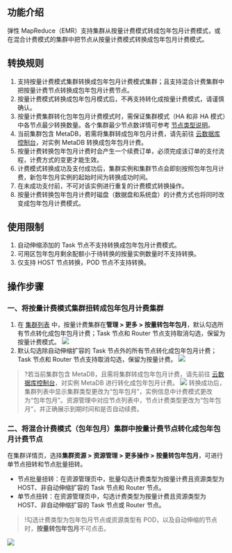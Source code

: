 ## 功能介绍
弹性 MapReduce（EMR）支持集群从按量计费模式转成包年包月计费模式，或在混合计费模式的集群中把节点从按量计费模式转换成包年包月计费模式。

## 转换规则
1. 支持按量计费模式集群转换成包年包月计费模式集群；且支持混合计费集群中把按量计费节点转换成包年包月计费节点。
2. 按量计费模式转换成包年包月模式后，不再支持转化成按量计费模式，请谨慎确认。
3. 按量计费集群转化包年包月计费模式时，需保证集群模式（HA 和非 HA 模式）中各节点最少转换数量。各个集群最少节点数详情可参考 [节点类型说明](https://cloud.tencent.com/document/product/589/14624)。
4. 当前集群包含 MetaDB，若需将集群转成包年包月计费，请先前往 [云数据库控制台](https://console.cloud.tencent.com/cdb)，对实例 MetaDB 转换成包年包月计费。
5. 按量计费转换包年包月计费时会产生一个续费订单，必须完成该订单的支付流程，计费方式的变更才能生效。
6. 计费模式转换成功及支付成功后，集群实例和集群节点会即刻按照包年包月计费，新包年包月实例的起始时间为转换成功时间。
7. 在未成功支付前，不可对该实例进行重复的计费模式转换操作。
8. 按量计费转换包年包月计费时磁盘（数据盘和系统盘）的计费方式也将同时改变成包年包月计费模式。

## 使用限制
1. 自动伸缩添加的 Task 节点不支持转换成包年包月计费模式。
2. 可用区包年包月剩余配额小于待转换的按量实例数量时不支持转换。
3. 仅支持 HOST 节点转换，POD 节点不支持转换。

## 操作步骤
### 一、将按量计费模式集群扭转成包年包月计费集群
1. 在 [集群列表](https://console.cloud.tencent.com/emr) 中，按量计费集群在**管理 > 更多 > 按量转包年包月**，默认勾选所有节点转化成包年包月计费；Task 节点和 Router 节点支持取消勾选，保留为按量计费模式。
 ![](https://qcloudimg.tencent-cloud.cn/raw/eab3479a3914f181324c58799e8fb0e6.png)
2. 默认勾选除自动伸缩扩容的 Task 节点外的所有节点转化成包年包月计费；Task 节点和 Router 节点支持取消勾选，保留为按量计费。
 ![](https://qcloudimg.tencent-cloud.cn/raw/8223259fd806c6858d022ed072562a0c.png)
 
>?若当前集群包含 MetaDB，且需将集群转成包年包月计费，请先前往 [云数据库控制台](https://console.cloud.tencent.com/cdb)，对实例 MetaDB 进行转化成包年包月计费。
 ![](https://qcloudimg.tencent-cloud.cn/raw/3180282ecc6227dcc556e61ec82a1057.png)
转换成功后，集群列表中显示集群类型更改为“包年包月”，实例信息中计费模式更改为“包年包月”。资源管理中对应节点列表中，节点计费类型更改为“包年包月”，并正确展示到期时间和是否自动续费。

### 二、将混合计费模式（包年包月）集群中按量计费节点转化成包年包月计费节点
在集群详情页，选择**集群资源 > 资源管理 > 更多操作 > 按量转包年包月**，可进行单节点扭转和节点批量扭转。
- 节点批量扭转：在资源管理页中，批量勾选计费类型为按量计费且资源类型为 HOST、非自动伸缩扩容的 Task 节点和 Router 节点。
- 单节点扭转：在资源管理页中，勾选计费类型为按量计费且资源类型为 HOST、非自动伸缩扩容的 Task 节点或 Router 节点。

>!勾选计费类型为包年包月节点或资源类型有 POD，以及自动伸缩的节点时，**按量转包年包月**不可点击。
>
 ![](https://qcloudimg.tencent-cloud.cn/raw/fc40715ec8f53e6027cd0d90c469f7a6.png)
 


